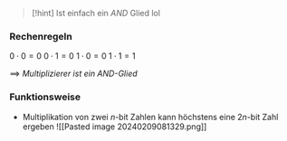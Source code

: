 
> [!hint] Ist einfach ein $AND$ Glied lol

### Rechenregeln

$0\cdot 0 = 0$
$0 \cdot 1 = 0$
$1 \cdot 0 = 0$
$1\cdot 1 = 1$ 

==> _Multiplizierer ist ein $AND$-Glied_


### Funktionsweise
- Multiplikation von zwei $n$-bit Zahlen kann höchstens eine $2n$-bit Zahl ergeben
![[Pasted image 20240209081329.png]]
